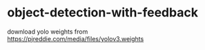 # object-detection-with-feedback

download yolo weights from https://pjreddie.com/media/files/yolov3.weights
